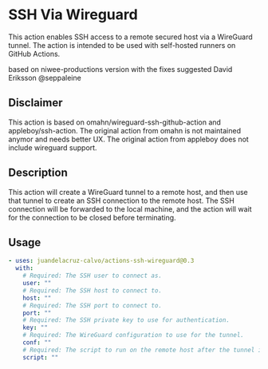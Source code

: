 # SSH Via Wireguard

This action enables SSH access to a remote secured host via a WireGuard tunnel. The action is intended to be used with self-hosted runners on GitHub Actions.

based on niwee-productions version with the fixes suggested  David Eriksson @seppaleine

## Disclaimer

This action is based on omahn/wireguard-ssh-github-action and appleboy/ssh-action. The original action from omahn is not maintained anymor and needs better UX. The original action from appleboy does not include wireguard support.

## Description

This action will create a WireGuard tunnel to a remote host, and then use that tunnel to create an SSH connection to the remote host. The SSH connection will be forwarded to the local machine, and the action will wait for the connection to be closed before terminating.

## Usage

```yaml
- uses: juandelacruz-calvo/actions-ssh-wireguard@0.3
  with:
    # Required: The SSH user to connect as.
    user: ""
    # Required: The SSH host to connect to.
    host: ""
    # Required: The SSH port to connect to.
    port: ""
    # Required: The SSH private key to use for authentication.
    key: ""
    # Required: The WireGuard configuration to use for the tunnel.
    conf: ""
    # Required: The script to run on the remote host after the tunnel is established.
    script: ""
```

